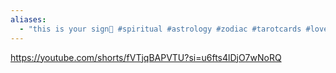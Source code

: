 ```yaml
---
aliases:
  - "this is your sign🧿 #spiritual #astrology #zodiac #tarotcards #love #fyp ..."
---
```


https://youtube.com/shorts/fVTjqBAPVTU?si=u6fts4lDjO7wNoRQ